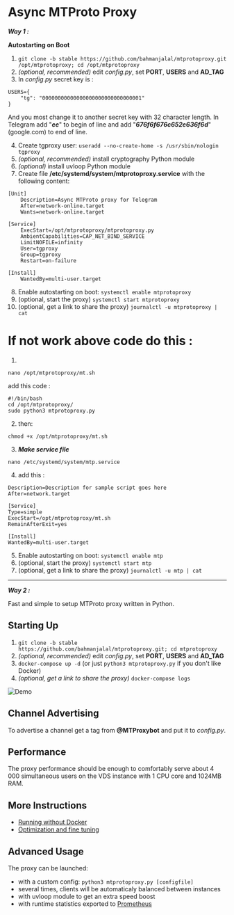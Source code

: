 # Async MTProto Proxy #
***Way 1 :***

**Autostarting on Boot**

1. `git clone -b stable https://github.com/bahmanjalal/mtprotoproxy.git /opt/mtprotoproxy; cd /opt/mtprotoproxy`
2. *(optional, recommended)* edit *config.py*, set **PORT**, **USERS** and **AD_TAG**
3. In *config.py* secret key is :
```
USERS={
    "tg": "00000000000000000000000000000001"
}
```
And you most change it to another secret key with 32 character length. In Telegram add "***ee***" to begin of line and add "***676f6f676c652e636f6d***" (google.com) to end of line.

4. Create tgproxy user: `useradd --no-create-home -s /usr/sbin/nologin tgproxy`
5. *(optional, recommended)* install cryptography Python module
6. *(optional)* install uvloop Python module
7. Create file **/etc/systemd/system/mtprotoproxy.service** with the following content:

```
[Unit]
    Description=Async MTProto proxy for Telegram
    After=network-online.target
    Wants=network-online.target

[Service]
    ExecStart=/opt/mtprotoproxy/mtprotoproxy.py
    AmbientCapabilities=CAP_NET_BIND_SERVICE
    LimitNOFILE=infinity
    User=tgproxy
    Group=tgproxy
    Restart=on-failure

[Install]
    WantedBy=multi-user.target
```

8. Enable autostarting on boot: `systemctl enable mtprotoproxy`
9. (optional, start the proxy) `systemctl start mtprotoproxy`
10. (optional, get a link to share the proxy) `journalctl -u mtprotoproxy | cat`

# If not work above code do this : #


1.

```
nano /opt/mtprotoproxy/mt.sh
```

add this code :

```
#!/bin/bash
cd /opt/mtprotoproxy/
sudo python3 mtprotoproxy.py
```
2. then:
```
chmod +x /opt/mtprotoproxy/mt.sh
```
3. ***Make service file***
```
nano /etc/systemd/system/mtp.service
```

4. add this :

```
Description=Description for sample script goes here
After=network.target

[Service]
Type=simple
ExecStart=/opt/mtprotoproxy/mt.sh
RemainAfterExit=yes

[Install]
WantedBy=multi-user.target
```

5. Enable autostarting on boot: `systemctl enable mtp`
6. (optional, start the proxy) `systemctl start mtp`
7. (optional, get a link to share the proxy) `journalctl -u mtp | cat`
  
  
    
-----------------------------------------------------------------------
  
  
    
***Way 2 :***

Fast and simple to setup MTProto proxy written in Python.

## Starting Up ##
    
1. `git clone -b stable https://github.com/bahmanjalal/mtprotoproxy.git; cd mtprotoproxy`
2. *(optional, recommended)* edit *config.py*, set **PORT**, **USERS** and **AD_TAG**
3. `docker-compose up -d` (or just `python3 mtprotoproxy.py` if you don't like Docker)
4. *(optional, get a link to share the proxy)* `docker-compose logs`

![Demo](https://alexbers.com/mtprotoproxy/install_demo_v2.gif)

## Channel Advertising ##

To advertise a channel get a tag from **@MTProxybot** and put it to *config.py*.

## Performance ##

The proxy performance should be enough to comfortably serve about 4 000 simultaneous users on
the VDS instance with 1 CPU core and 1024MB RAM.

## More Instructions ##

- [Running without Docker](https://github.com/alexbers/mtprotoproxy/wiki/Running-Without-Docker)
- [Optimization and fine tuning](https://github.com/alexbers/mtprotoproxy/wiki/Optimization-and-Fine-Tuning)

## Advanced Usage ##

The proxy can be launched:
- with a custom config: `python3 mtprotoproxy.py [configfile]`
- several times, clients will be automaticaly balanced between instances
- with uvloop module to get an extra speed boost
- with runtime statistics exported to [Prometheus](https://prometheus.io/)
